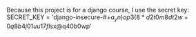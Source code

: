 Because this project is for a django course, I use the secret key:
SECRET_KEY = 'django-insecure-#$+a_yn)op3(8*d2t0m8dt2w+0q8b4j01uu17fl$sx@q40b0wp'
